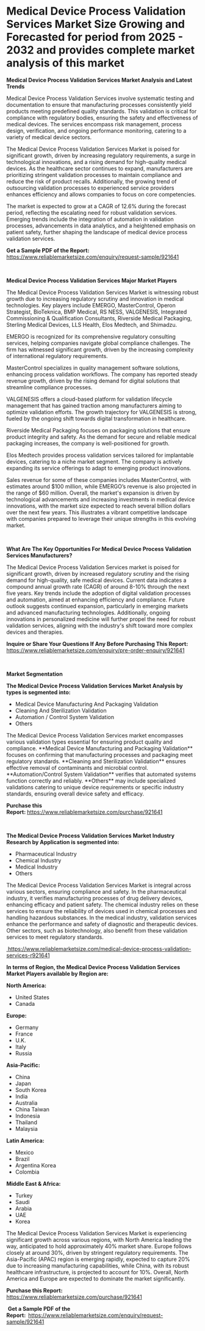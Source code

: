 <p><h1>Medical Device Process Validation Services Market Size Growing and Forecasted for period from 2025 - 2032 and provides complete market analysis of this market</h1></p><p><strong>Medical Device Process Validation Services Market Analysis and Latest Trends</strong></p>
<p><p>Medical Device Process Validation Services involve systematic testing and documentation to ensure that manufacturing processes consistently yield products meeting predefined quality standards. This validation is critical for compliance with regulatory bodies, ensuring the safety and effectiveness of medical devices. The services encompass risk management, process design, verification, and ongoing performance monitoring, catering to a variety of medical device sectors.</p><p>The Medical Device Process Validation Services Market is poised for significant growth, driven by increasing regulatory requirements, a surge in technological innovations, and a rising demand for high-quality medical devices. As the healthcare sector continues to expand, manufacturers are prioritizing stringent validation processes to maintain compliance and reduce the risk of product recalls. Additionally, the growing trend of outsourcing validation processes to experienced service providers enhances efficiency and allows companies to focus on core competencies.</p><p>The market is expected to grow at a CAGR of 12.6% during the forecast period, reflecting the escalating need for robust validation services. Emerging trends include the integration of automation in validation processes, advancements in data analytics, and a heightened emphasis on patient safety, further shaping the landscape of medical device process validation services.</p></p>
<p><strong>Get a Sample PDF of the Report:&nbsp;</strong> <a href="https://www.reliablemarketsize.com/enquiry/request-sample/921641?utm_campaign=2931&utm_medium=2&utm_source=Github&utm_content=ia&utm_term=18042025&utm_id=medical-device-process-validation-services">https://www.reliablemarketsize.com/enquiry/request-sample/921641</a></p>
<p>&nbsp;</p>
<p><strong>Medical Device Process Validation Services Major Market Players</strong></p>
<p><p>The Medical Device Process Validation Services Market is witnessing robust growth due to increasing regulatory scrutiny and innovation in medical technologies. Key players include EMERGO, MasterControl, Operon Strategist, BioTeknica, BMP Medical, RS NESS, VALGENESIS, Integrated Commissioning & Qualification Consultants, Riverside Medical Packaging, Sterling Medical Devices, LLS Health, Elos Medtech, and Shimadzu.</p><p>EMERGO is recognized for its comprehensive regulatory consulting services, helping companies navigate global compliance challenges. The firm has witnessed significant growth, driven by the increasing complexity of international regulatory requirements.  </p><p>MasterControl specializes in quality management software solutions, enhancing process validation workflows. The company has reported steady revenue growth, driven by the rising demand for digital solutions that streamline compliance processes.</p><p>VALGENESIS offers a cloud-based platform for validation lifecycle management that has gained traction among manufacturers aiming to optimize validation efforts. The growth trajectory for VALGENESIS is strong, fueled by the ongoing shift towards digital transformation in healthcare.</p><p>Riverside Medical Packaging focuses on packaging solutions that ensure product integrity and safety. As the demand for secure and reliable medical packaging increases, the company is well-positioned for growth.</p><p>Elos Medtech provides process validation services tailored for implantable devices, catering to a niche market segment. The company is actively expanding its service offerings to adapt to emerging product innovations.</p><p>Sales revenue for some of these companies includes MasterControl, with estimates around $100 million, while EMERGO’s revenue is also projected in the range of $60 million. Overall, the market's expansion is driven by technological advancements and increasing investments in medical device innovations, with the market size expected to reach several billion dollars over the next few years. This illustrates a vibrant competitive landscape with companies prepared to leverage their unique strengths in this evolving market.</p></p>
<p>&nbsp;</p>
<p><strong>What Are The Key Opportunities For Medical Device Process Validation Services Manufacturers?</strong></p>
<p><p>The Medical Device Process Validation Services market is poised for significant growth, driven by increased regulatory scrutiny and the rising demand for high-quality, safe medical devices. Current data indicates a compound annual growth rate (CAGR) of around 8-10% through the next five years. Key trends include the adoption of digital validation processes and automation, aimed at enhancing efficiency and compliance. Future outlook suggests continued expansion, particularly in emerging markets and advanced manufacturing technologies. Additionally, ongoing innovations in personalized medicine will further propel the need for robust validation services, aligning with the industry's shift toward more complex devices and therapies.</p></p>
<p><strong>Inquire or Share Your Questions If Any Before Purchasing This Report:</strong> <a href="https://www.reliablemarketsize.com/enquiry/pre-order-enquiry/921641?utm_campaign=2931&utm_medium=2&utm_source=Github&utm_content=ia&utm_term=18042025&utm_id=medical-device-process-validation-services">https://www.reliablemarketsize.com/enquiry/pre-order-enquiry/921641</a></p>
<p>&nbsp;</p>
<p><strong>Market Segmentation</strong></p>
<p><strong>The Medical Device Process Validation Services Market Analysis by types is segmented into:</strong></p>
<p><ul><li>Medical Device Manufacturing And Packaging Validation</li><li>Cleaning And Sterilization Validation</li><li>Automation / Control System Validation</li><li>Others</li></ul></p>
<p><p>The Medical Device Process Validation Services market encompasses various validation types essential for ensuring product quality and compliance. **Medical Device Manufacturing and Packaging Validation** focuses on confirming that manufacturing processes and packaging meet regulatory standards. **Cleaning and Sterilization Validation** ensures effective removal of contaminants and microbial control. **Automation/Control System Validation** verifies that automated systems function correctly and reliably. **Others** may include specialized validations catering to unique device requirements or specific industry standards, ensuring overall device safety and efficacy.</p></p>
<p><strong>Purchase this Report:&nbsp;</strong><a href="https://www.reliablemarketsize.com/purchase/921641?utm_campaign=2931&utm_medium=2&utm_source=Github&utm_content=ia&utm_term=18042025&utm_id=medical-device-process-validation-services">https://www.reliablemarketsize.com/purchase/921641</a></p>
<p>&nbsp;</p>
<p><strong>The Medical Device Process Validation Services Market Industry Research by Application is segmented into:</strong></p>
<p><ul><li>Pharmaceutical Industry</li><li>Chemical Industry</li><li>Medical Industry</li><li>Others</li></ul></p>
<p><p>The Medical Device Process Validation Services Market is integral across various sectors, ensuring compliance and safety. In the pharmaceutical industry, it verifies manufacturing processes of drug delivery devices, enhancing efficacy and patient safety. The chemical industry relies on these services to ensure the reliability of devices used in chemical processes and handling hazardous substances. In the medical industry, validation services enhance the performance and safety of diagnostic and therapeutic devices. Other sectors, such as biotechnology, also benefit from these validation services to meet regulatory standards.</p></p>
<p><a href="https://www.reliablemarketsize.com/medical-device-process-validation-services-r921641?utm_campaign=2931&utm_medium=2&utm_source=Github&utm_content=ia&utm_term=18042025&utm_id=medical-device-process-validation-services">&nbsp;https://www.reliablemarketsize.com/medical-device-process-validation-services-r921641</a></p>
<p><strong>In terms of Region, the Medical Device Process Validation Services Market Players available by Region are:</strong></p>
<p>
    <p> <strong> North America: </strong>
        <ul>
            <li>United States</li>
            <li>Canada</li>
        </ul>
        </p> 
    <p> <strong> Europe: </strong>
        <ul>
            <li>Germany</li>
            <li>France</li>
            <li>U.K.</li>
            <li>Italy</li>
            <li>Russia</li>
        </ul>
        </p> 
    <p> <strong> Asia-Pacific: </strong>
        <ul>
            <li>China</li>
            <li>Japan</li>
            <li>South Korea</li>
            <li>India</li>
            <li>Australia</li>
            <li>China Taiwan</li>
            <li>Indonesia</li>
            <li>Thailand</li>
            <li>Malaysia</li>
        </ul>
        </p> 
    <p> <strong> Latin America: </strong>
        <ul>
            <li>Mexico</li>
            <li>Brazil</li>
            <li>Argentina Korea</li>
            <li>Colombia</li>
        </ul>
        </p> 
    <p> <strong> Middle East & Africa: </strong>
        <ul>
            <li>Turkey</li>
            <li>Saudi</li>
            <li>Arabia</li>
            <li>UAE</li>
            <li>Korea</li>
        </ul>
    </p>
    </p>
<p><p>The Medical Device Process Validation Services Market is experiencing significant growth across various regions, with North America leading the way, anticipated to hold approximately 40% market share. Europe follows closely at around 30%, driven by stringent regulatory requirements. The Asia-Pacific (APAC) region is emerging rapidly, expected to capture 20% due to increasing manufacturing capabilities, while China, with its robust healthcare infrastructure, is projected to account for 10%. Overall, North America and Europe are expected to dominate the market significantly.</p></p>
<p><strong>Purchase this Report: </strong><a href="https://www.reliablemarketsize.com/purchase/921641?utm_campaign=2931&utm_medium=2&utm_source=Github&utm_content=ia&utm_term=18042025&utm_id=medical-device-process-validation-services">https://www.reliablemarketsize.com/purchase/921641</a></p>
<p>&nbsp;<strong>Get a Sample PDF of the Report:&nbsp;&nbsp;</strong><a href="https://www.reliablemarketsize.com/enquiry/request-sample/921641?utm_campaign=2931&utm_medium=2&utm_source=Github&utm_content=ia&utm_term=18042025&utm_id=medical-device-process-validation-services">https://www.reliablemarketsize.com/enquiry/request-sample/921641</a></p>
<p><strong></strong></p>
<p><p></p><p></p><p></p></p>